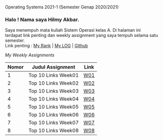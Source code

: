 Operating Systems 2021-1 (Semester Genap 2020/2021)

###  Halo ! Nama saya **Hilmy Akbar**.
Saya menempuh mata kuliah Sistem Operasi kelas A. Di halaman ini terdapat link penting dan weekly assignment yang saya tempuh selama satu semester.
<br>
Link penting :
[My Rank](https://hilmy34.github.io/os211/TXT/myrank.txt) | [My LOG](https://hilmy34.github.io/os211/TXT/mylog.txt) | [Github](https://github.com/hilmy34/os211)
<br>  

_My Weekly Assignments_

Nomor | Judul Assignment | Link
----- | ----- | -----
1 | Top 10 Links Week01| [W01](https://hilmy34.github.io/os211/W01/)
2 | Top 10 Links Week02| [W02](https://hilmy34.github.io/os211/W02/)
3 | Top 10 Links Week03| [W03](https://hilmy34.github.io/os211/W03/)
4 | Top 10 Links Week04| [W04](https://hilmy34.github.io/os211/W04/)
5 | Top 10 Links Week05| [W05](https://hilmy34.github.io/os211/W05/)
6 | Top 10 Links Week06| [W06](https://hilmy34.github.io/os211/W06/)
7 | Top 10 Links Week07| [W07](https://hilmy34.github.io/os211/W07/)
8 | Top 10 Links Week08| [W08](https://hilmy34.github.io/os211/W08/)
